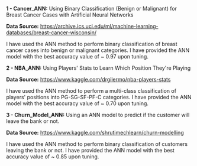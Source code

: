 **1 - Cancer_ANN:** Using Binary Classification (Benign or Malignant) for Breast Cancer Cases with Artificial Neural Networks

**Data Source:** https://archive.ics.uci.edu/ml/machine-learning-databases/breast-cancer-wisconsin/ 

I have used the ANN method to perform binary classification of breast cancer cases into benign or malignant categories. I have provided the ANN model with the best accuracy value of ~ 0.97 upon tuning.

**2 - NBA_ANN:** Using Players' Stats to Learn Which Position They're Playing

**Data Source:** https://www.kaggle.com/drgilermo/nba-players-stats

I have used the ANN method to perform a multi-class classification of players' positions into PG-SG-SF-PF-C categories. I have provided the ANN model with the best accuracy value of ~ 0.70 upon tuning.

**3 - Churn_Model_ANN:** Using an ANN model to predict if the customer will leave the bank or not.

**Data Source:** https://www.kaggle.com/shrutimechlearn/churn-modelling

I have used the ANN method to perform binary classification of customers leaving the bank or not. I have provided the ANN model with the best accuracy value of ~ 0.85 upon tuning.
